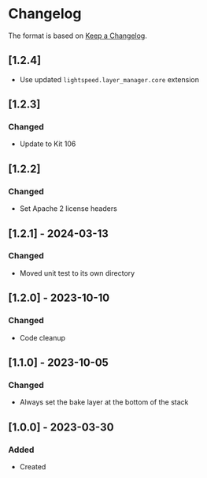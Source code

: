 # Changelog
The format is based on [Keep a Changelog](https://keepachangelog.com/en/1.0.0/).

## [1.2.4]
- Use updated `lightspeed.layer_manager.core` extension

## [1.2.3]
### Changed
- Update to Kit 106

## [1.2.2]
### Changed
- Set Apache 2 license headers

## [1.2.1] - 2024-03-13
### Changed
- Moved unit test to its own directory

## [1.2.0] - 2023-10-10
### Changed
- Code cleanup

## [1.1.0] - 2023-10-05
### Changed
- Always set the bake layer at the bottom of the stack

## [1.0.0] - 2023-03-30
### Added
- Created
